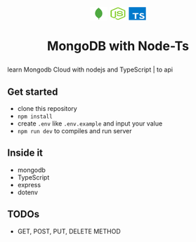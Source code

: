 <p align="center">
    <img width="40" height="30" alt="MongoDB" src="https://github.com/Arikato111/Arikato111/raw/main/icons/mongodb-plain.svg">
    <img width="40" height="30" alt="nodejs" src="https://raw.githubusercontent.com/Arikato111/Arikato111/main/icons/nodejs-plain.svg">
    <img width="40" height="30" alt="TypeScript" src="https://github.com/Arikato111/Arikato111/raw/main/icons/typescript-original.svg">
</p>

# <p align="center">MongoDB with Node-Ts</p>

learn Mongodb Cloud with nodejs and TypeScript | to api

## Get started

- clone this repository
- `npm install`
- create `.env` like `.env.example` and input your value
- `npm run dev` to compiles and run server

## Inside it

- mongodb
- TypeScript
- express
- dotenv

## TODOs

- GET, POST, PUT, DELETE METHOD